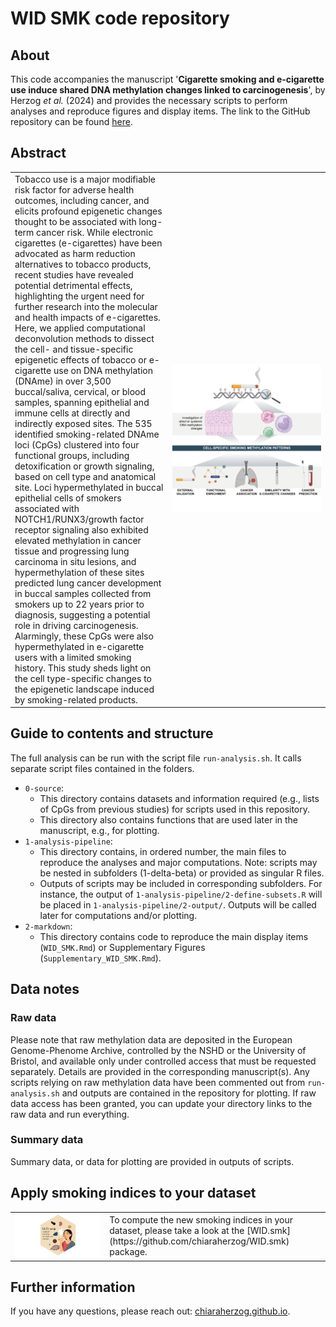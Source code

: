 # WID SMK code repository

## About

This code accompanies the manuscript '**Cigarette smoking and e-cigarette use induce shared DNA methylation changes linked to carcinogenesis**', by Herzog *et al.* (2024) and provides the necessary scripts to perform analyses and reproduce figures and display items. The link to the GitHub repository can be found [here](https://github.com/chiaraherzog/WID_SMK_code).

## Abstract

<table border="0">
 <tr>
    <td width="50%">
Tobacco use is a major modifiable risk factor for adverse health outcomes, including cancer, and elicits profound epigenetic changes thought to be associated with long-term cancer risk. While electronic cigarettes (e-cigarettes) have been advocated as harm reduction alternatives to tobacco products, recent studies have revealed potential detrimental effects, highlighting the urgent need for further research into the molecular and health impacts of e-cigarettes. Here, we applied computational deconvolution methods to dissect the cell- and tissue-specific epigenetic effects of tobacco or e-cigarette use on DNA methylation (DNAme) in over 3,500 buccal/saliva, cervical, or blood samples, spanning epithelial and immune cells at directly and indirectly exposed sites. The 535 identified smoking-related DNAme loci (CpGs) clustered into four functional groups, including detoxification or growth signaling, based on cell type and anatomical site. Loci hypermethylated in buccal epithelial cells of smokers associated with NOTCH1/RUNX3/growth factor receptor signaling also exhibited elevated methylation in cancer tissue and progressing lung carcinoma in situ lesions, and hypermethylation of these sites predicted lung cancer development in buccal samples collected from smokers up to 22 years prior to diagnosis, suggesting a potential role in driving carcinogenesis. Alarmingly, these CpGs were also hypermethylated in e-cigarette users with a limited smoking history. This study sheds light on the cell type-specific changes to the epigenetic landscape induced by smoking-related products.</td>
<td width="50%"><img src="2-markdown/1-figure-panels/graph-abstract.png" alt="graphical abstract"/></td>
</tr>
</table>

## Guide to contents and structure

The full analysis can be run with the script file `run-analysis.sh`. It calls separate script files contained in the folders.

* `0-source`:
	+ This directory contains datasets and information required (e.g., lists of CpGs from previous studies) for scripts used in this repository.
	+ This directory also contains functions that are used later in the manuscript, e.g., for plotting.
* `1-analysis-pipeline`:
	+ This directory contains, in ordered number, the main files to reproduce the analyses and major computations. Note: scripts may be nested in subfolders (1-delta-beta) or provided as singular R files. 
	+ Outputs of scripts may be included in corresponding subfolders. For instance, the output of `1-analysis-pipeline/2-define-subsets.R` will be placed in `1-analysis-pipeline/2-output/`. Outputs will be called later for computations and/or plotting.
* `2-markdown`: 
	+ This directory contains code to reproduce the main display items (`WID_SMK.Rmd`) or Supplementary Figures (`Supplementary_WID_SMK.Rmd`).


## Data notes

### Raw data

Please note that raw methylation data are deposited in the European Genome-Phenome Archive, controlled by the NSHD or the University of Bristol, and available only under controlled access that must be requested separately. Details are provided in the corresponding manuscript(s). Any scripts relying on raw methylation data have been commented out from `run-analysis.sh` and outputs are contained in the repository for plotting. If raw data access has been granted, you can update your directory links to the raw data and run everything.

### Summary data

Summary data, or data for plotting are provided in outputs of scripts.

## Apply smoking indices to your dataset

<table border="0">
 <tr>
    <td width="30%"><img src="asset/widsmk.png" /></td>
    <td width="70%">
    To compute the new smoking indices in your dataset, please take a look at the [WID.smk](https://github.com/chiaraherzog/WID.smk) package.</td>
 </tr>
</table>


## Further information

If you have any questions, please reach out: [chiaraherzog.github.io](https://chiaraherzog.github.io/).
